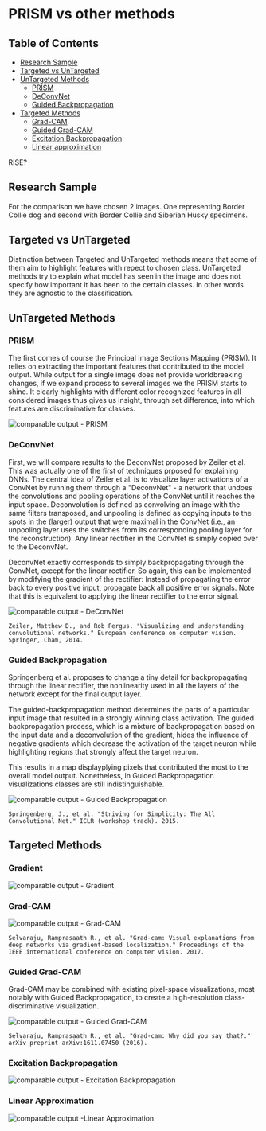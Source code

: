 # PRISM vs other methods

## Table of Contents
* [Research Sample](#Research_Sample)
* [Targeted vs UnTargeted](#Targeted_vs_UnTargeted)
* [UnTargeted Methods](#UnTargeted_Methods)
  * [PRISM](#PRISM)
  * [DeConvNet](#DeConvNet)
  * [Guided Backpropagation](#Guided_Backpropagation)
* [Targeted Methods](#Targeted_Methods)
  * [Grad-CAM](#Grad-CAM)
  * [Guided Grad-CAM](#Guided_Grad-CAM)
  * [Excitation Backpropagation](#Excitation_Backpropagation)
  * [Linear approximation](#Linear_approximation)

RISE?

## Research Sample
For the comparison we have chosen 2 images. One representing Border Collie dog and second with Border Collie and Siberian Husky specimens.

## Targeted vs UnTargeted
Distinction between Targeted and UnTargeted methods means that some of them aim to highlight features with repect to chosen class. UnTargeted methods try to explain what model has seen in the image and does not specify how important it has been to the certain classes. In other words they are agnostic to the classification.

## UnTargeted Methods

### PRISM

The first comes of course the Principal Image Sections Mapping (PRISM). It relies on extracting the important features that contributed to the model output. While output for a single image does not provide worldbreaking changes, if we expand process to several images we the PRISM starts to shine. It clearly highlights with different color recognized features in all considered images thus gives us insight, through set difference, into which features are discriminative for classes.

![comparable output - PRISM](./output_PRISM.jpg)

### DeConvNet

First, we will compare results to the DeconvNet proposed by Zeiler et al. This was actually one of the first of techniques prposed for explaining DNNs. The central idea of Zeiler et al. is to visualize layer activations of a ConvNet by running them through a "DeconvNet" - a network that undoes the convolutions and pooling operations of the ConvNet until it reaches the input space. Deconvolution is defined as convolving an image with the same filters transposed, and unpooling is defined as copying inputs to the spots in the (larger) output that were maximal in the ConvNet (i.e., an unpooling layer uses the switches from its corresponding pooling layer for the reconstruction). Any linear rectifier in the ConvNet is simply copied over to the DeconvNet.

DeconvNet exactly corresponds to simply backpropagating through the ConvNet, except for the linear rectifier. So again, this can be implemented by modifying the gradient of the rectifier: Instead of propagating the error back to every positive input, propagate back all positive error signals. Note that this is equivalent to applying the linear rectifier to the error signal.

![comparable output - DeConvNet](./output_deconvnet.jpg)

```raw
Zeiler, Matthew D., and Rob Fergus. "Visualizing and understanding convolutional networks." European conference on computer vision. Springer, Cham, 2014.
```

### Guided Backpropagation

Springenberg et al. proposes to change a tiny detail for backpropagating through the linear rectifier, the nonlinearity used in all the layers of the network except for the final output layer.

The guided-backpropagation method determines the parts of a particular input image that resulted in a strongly winning class activation. The guided backpropagation process, which is a mixture of backpropagation based on the input data and a deconvolution of the gradient, hides the influence of negative gradients which decrease the activation of the target neuron while highlighting regions that strongly affect the target neuron.

This results in a map displayplying pixels that contributed the most to the overall model output. Nonetheless, in Guided Backpropagation visualizations classes are still indistinguishable.

![comparable output - Guided Backpropagation](./output_guidedBP.jpg)

```raw
Springenberg, J., et al. "Striving for Simplicity: The All Convolutional Net." ICLR (workshop track). 2015.
```

## Targeted Methods

### Gradient

![comparable output - Gradient](./output_gradient.jpg)


### Grad-CAM

![comparable output - Grad-CAM](./output_grad-cam.jpg)

```
Selvaraju, Ramprasaath R., et al. "Grad-cam: Visual explanations from deep networks via gradient-based localization." Proceedings of the IEEE international conference on computer vision. 2017.
```

### Guided Grad-CAM

Grad-CAM may be combined with existing pixel-space visualizations, most notably with Guided Backpropagation, to create a high-resolution class-discriminative visualization.

![comparable output - Guided Grad-CAM](./output_guided-grad-cam.jpg)

```raw
Selvaraju, Ramprasaath R., et al. "Grad-cam: Why did you say that?." arXiv preprint arXiv:1611.07450 (2016).
```
### Excitation Backpropagation

![comparable output - Excitation Backpropagation](./output_excitationBP.jpg)

### Linear Approximation

![comparable output -Linear Approximation](./output_linear-approx.jpg)
